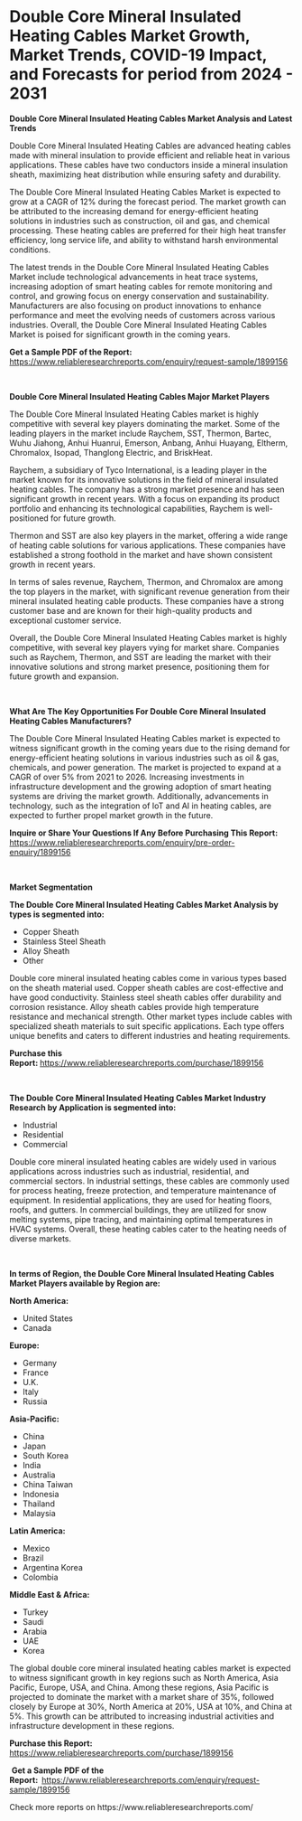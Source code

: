 <p><h1>Double Core Mineral Insulated Heating Cables Market Growth, Market Trends, COVID-19 Impact, and Forecasts for period from 2024 - 2031</h1></p><p><strong>Double Core Mineral Insulated Heating Cables Market Analysis and Latest Trends</strong></p>
<p><p>Double Core Mineral Insulated Heating Cables are advanced heating cables made with mineral insulation to provide efficient and reliable heat in various applications. These cables have two conductors inside a mineral insulation sheath, maximizing heat distribution while ensuring safety and durability. </p><p>The Double Core Mineral Insulated Heating Cables Market is expected to grow at a CAGR of 12% during the forecast period. The market growth can be attributed to the increasing demand for energy-efficient heating solutions in industries such as construction, oil and gas, and chemical processing. These heating cables are preferred for their high heat transfer efficiency, long service life, and ability to withstand harsh environmental conditions. </p><p>The latest trends in the Double Core Mineral Insulated Heating Cables Market include technological advancements in heat trace systems, increasing adoption of smart heating cables for remote monitoring and control, and growing focus on energy conservation and sustainability. Manufacturers are also focusing on product innovations to enhance performance and meet the evolving needs of customers across various industries. Overall, the Double Core Mineral Insulated Heating Cables Market is poised for significant growth in the coming years.</p></p>
<p><strong>Get a Sample PDF of the Report:&nbsp;</strong> <a href="https://www.reliableresearchreports.com/enquiry/request-sample/1899156">https://www.reliableresearchreports.com/enquiry/request-sample/1899156</a></p>
<p>&nbsp;</p>
<p><strong>Double Core Mineral Insulated Heating Cables Major Market Players</strong></p>
<p><p>The Double Core Mineral Insulated Heating Cables market is highly competitive with several key players dominating the market. Some of the leading players in the market include Raychem, SST, Thermon, Bartec, Wuhu Jiahong, Anhui Huanrui, Emerson, Anbang, Anhui Huayang, Eltherm, Chromalox, Isopad, Thanglong Electric, and BriskHeat.</p><p>Raychem, a subsidiary of Tyco International, is a leading player in the market known for its innovative solutions in the field of mineral insulated heating cables. The company has a strong market presence and has seen significant growth in recent years. With a focus on expanding its product portfolio and enhancing its technological capabilities, Raychem is well-positioned for future growth.</p><p>Thermon and SST are also key players in the market, offering a wide range of heating cable solutions for various applications. These companies have established a strong foothold in the market and have shown consistent growth in recent years.</p><p>In terms of sales revenue, Raychem, Thermon, and Chromalox are among the top players in the market, with significant revenue generation from their mineral insulated heating cable products. These companies have a strong customer base and are known for their high-quality products and exceptional customer service.</p><p>Overall, the Double Core Mineral Insulated Heating Cables market is highly competitive, with several key players vying for market share. Companies such as Raychem, Thermon, and SST are leading the market with their innovative solutions and strong market presence, positioning them for future growth and expansion.</p></p>
<p>&nbsp;</p>
<p><strong>What Are The Key Opportunities For Double Core Mineral Insulated Heating Cables Manufacturers?</strong></p>
<p><p>The Double Core Mineral Insulated Heating Cables market is expected to witness significant growth in the coming years due to the rising demand for energy-efficient heating solutions in various industries such as oil & gas, chemicals, and power generation. The market is projected to expand at a CAGR of over 5% from 2021 to 2026. Increasing investments in infrastructure development and the growing adoption of smart heating systems are driving the market growth. Additionally, advancements in technology, such as the integration of IoT and AI in heating cables, are expected to further propel market growth in the future.</p></p>
<p><strong>Inquire or Share Your Questions If Any Before Purchasing This Report:</strong> <a href="https://www.reliableresearchreports.com/enquiry/pre-order-enquiry/1899156">https://www.reliableresearchreports.com/enquiry/pre-order-enquiry/1899156</a></p>
<p>&nbsp;</p>
<p><strong>Market Segmentation</strong></p>
<p><strong>The Double Core Mineral Insulated Heating Cables Market Analysis by types is segmented into:</strong></p>
<p><ul><li>Copper Sheath</li><li>Stainless Steel Sheath</li><li>Alloy Sheath</li><li>Other</li></ul></p>
<p><p>Double core mineral insulated heating cables come in various types based on the sheath material used. Copper sheath cables are cost-effective and have good conductivity. Stainless steel sheath cables offer durability and corrosion resistance. Alloy sheath cables provide high temperature resistance and mechanical strength. Other market types include cables with specialized sheath materials to suit specific applications. Each type offers unique benefits and caters to different industries and heating requirements.</p></p>
<p><strong>Purchase this Report:&nbsp;</strong><a href="https://www.reliableresearchreports.com/purchase/1899156">https://www.reliableresearchreports.com/purchase/1899156</a></p>
<p>&nbsp;</p>
<p><strong>The Double Core Mineral Insulated Heating Cables Market Industry Research by Application is segmented into:</strong></p>
<p><ul><li>Industrial</li><li>Residential</li><li>Commercial</li></ul></p>
<p><p>Double core mineral insulated heating cables are widely used in various applications across industries such as industrial, residential, and commercial sectors. In industrial settings, these cables are commonly used for process heating, freeze protection, and temperature maintenance of equipment. In residential applications, they are used for heating floors, roofs, and gutters. In commercial buildings, they are utilized for snow melting systems, pipe tracing, and maintaining optimal temperatures in HVAC systems. Overall, these heating cables cater to the heating needs of diverse markets.</p></p>
<p>&nbsp;</p>
<p><strong>In terms of Region, the Double Core Mineral Insulated Heating Cables Market Players available by Region are:</strong></p>
<p>
    <p> <strong> North America: </strong>
        <ul>
            <li>United States</li>
            <li>Canada</li>
        </ul>
        </p> 
    <p> <strong> Europe: </strong>
        <ul>
            <li>Germany</li>
            <li>France</li>
            <li>U.K.</li>
            <li>Italy</li>
            <li>Russia</li>
        </ul>
        </p> 
    <p> <strong> Asia-Pacific: </strong>
        <ul>
            <li>China</li>
            <li>Japan</li>
            <li>South Korea</li>
            <li>India</li>
            <li>Australia</li>
            <li>China Taiwan</li>
            <li>Indonesia</li>
            <li>Thailand</li>
            <li>Malaysia</li>
        </ul>
        </p> 
    <p> <strong> Latin America: </strong>
        <ul>
            <li>Mexico</li>
            <li>Brazil</li>
            <li>Argentina Korea</li>
            <li>Colombia</li>
        </ul>
        </p> 
    <p> <strong> Middle East & Africa: </strong>
        <ul>
            <li>Turkey</li>
            <li>Saudi</li>
            <li>Arabia</li>
            <li>UAE</li>
            <li>Korea</li>
        </ul>
    </p>
    </p>
<p><p>The global double core mineral insulated heating cables market is expected to witness significant growth in key regions such as North America, Asia Pacific, Europe, USA, and China. Among these regions, Asia Pacific is projected to dominate the market with a market share of 35%, followed closely by Europe at 30%, North America at 20%, USA at 10%, and China at 5%. This growth can be attributed to increasing industrial activities and infrastructure development in these regions.</p></p>
<p><strong>Purchase this Report: </strong><a href="https://www.reliableresearchreports.com/purchase/1899156">https://www.reliableresearchreports.com/purchase/1899156</a></p>
<p>&nbsp;<strong>Get a Sample PDF of the Report:&nbsp;&nbsp;</strong><a href="https://www.reliableresearchreports.com/enquiry/request-sample/1899156">https://www.reliableresearchreports.com/enquiry/request-sample/1899156</a></p>
<p><strong></strong></p>
<p>Check more reports on https://www.reliableresearchreports.com/</p>